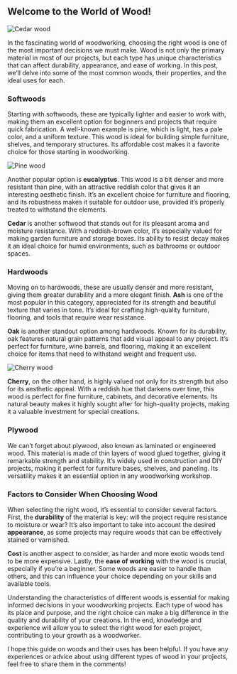 ## Welcome to the World of Wood!

![Cedar wood](/images/blog/conociendo-las-maderas/cedro.jpg)

In the fascinating world of woodworking, choosing the right wood is one of the most important decisions we must make. Wood is not only the primary material in most of our projects, but each type has unique characteristics that can affect durability, appearance, and ease of working. In this post, we’ll delve into some of the most common woods, their properties, and the ideal uses for each.

### Softwoods

Starting with softwoods, these are typically lighter and easier to work with, making them an excellent option for beginners and projects that require quick fabrication. A well-known example is pine, which is light, has a pale color, and a uniform texture. This wood is ideal for building simple furniture, shelves, and temporary structures. Its affordable cost makes it a favorite choice for those starting in woodworking.

![Pine wood](/images/blog/conociendo-las-maderas/pino.jpg)

Another popular option is **eucalyptus**. This wood is a bit denser and more resistant than pine, with an attractive reddish color that gives it an interesting aesthetic finish. It’s an excellent choice for furniture and flooring, and its robustness makes it suitable for outdoor use, provided it’s properly treated to withstand the elements.

**Cedar** is another softwood that stands out for its pleasant aroma and moisture resistance. With a reddish-brown color, it’s especially valued for making garden furniture and storage boxes. Its ability to resist decay makes it an ideal choice for humid environments, such as bathrooms or outdoor spaces.

### Hardwoods

Moving on to hardwoods, these are usually denser and more resistant, giving them greater durability and a more elegant finish. **Ash** is one of the most popular in this category, appreciated for its strength and beautiful texture that varies in tone. It’s ideal for crafting high-quality furniture, flooring, and tools that require wear resistance.

**Oak** is another standout option among hardwoods. Known for its durability, oak features natural grain patterns that add visual appeal to any project. It’s perfect for furniture, wine barrels, and flooring, making it an excellent choice for items that need to withstand weight and frequent use.

![Cherry wood](/images/blog/conociendo-las-maderas/cerezo.jpg)

**Cherry**, on the other hand, is highly valued not only for its strength but also for its aesthetic appeal. With a reddish hue that darkens over time, this wood is perfect for fine furniture, cabinets, and decorative elements. Its natural beauty makes it highly sought after for high-quality projects, making it a valuable investment for special creations.

### Plywood

We can’t forget about plywood, also known as laminated or engineered wood. This material is made of thin layers of wood glued together, giving it remarkable strength and stability. It’s widely used in construction and DIY projects, making it perfect for furniture bases, shelves, and paneling. Its versatility makes it an essential option in any woodworking workshop.

### Factors to Consider When Choosing Wood

When selecting the right wood, it’s essential to consider several factors. First, the **durability** of the material is key: will the project require resistance to moisture or wear? It’s also important to take into account the desired **appearance**, as some projects may require woods that can be effectively stained or varnished.

**Cost** is another aspect to consider, as harder and more exotic woods tend to be more expensive. Lastly, the **ease of working** with the wood is crucial, especially if you’re a beginner. Some woods are easier to handle than others, and this can influence your choice depending on your skills and available tools.

Understanding the characteristics of different woods is essential for making informed decisions in your woodworking projects. Each type of wood has its place and purpose, and the right choice can make a big difference in the quality and durability of your creations. In the end, knowledge and experience will allow you to select the right wood for each project, contributing to your growth as a woodworker.

I hope this guide on woods and their uses has been helpful. If you have any experiences or advice about using different types of wood in your projects, feel free to share them in the comments!
